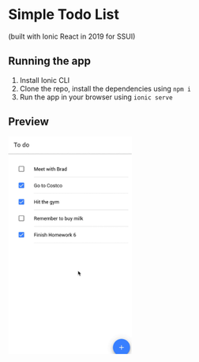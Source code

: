 # Simple Todo List

(built with Ionic React in 2019 for SSUI)

## Running the app

1. Install Ionic CLI
2. Clone the repo, install the dependencies using `npm i`
3. Run the app in your browser using `ionic serve`

## Preview

<img alt="demo" src="preview/ionic-react-todo-demo.gif" width="250"/>

